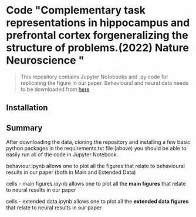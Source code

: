 
# Code "Complementary task representations in hippocampus and prefrontal cortex forgeneralizing the structure of problems.(2022) Nature Neuroscience " 

> This repository contains Jupyter Notebooks and .py code for replicating the figure in our paper. Behavioural and neural data needs to be downloaded from [here](https://doi.org/10.6084/m9.figshare.19773334) 

## Installation

## Summary

After downloading the data, cloning the repository and installing a few basic python packages in the requirements.txt file (above) you should be able to easily run all of the code in Jupyter Notebook. 

behaviour.ipynb allows one to plot all the figures that relate to behavioural results in our paper (both in Main and Extended Data)

cells - main figures.ipynb allows one to plot all the **main figures** that relate to neural results in our paper 

cells - extended data.ipynb allows one to plot all the **extended data figures** that relate to neural results in our paper 
 
